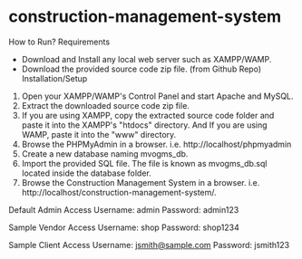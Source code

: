 # construction-management-system
How to Run?
Requirements
-	Download and Install any local web server such as XAMPP/WAMP.
-	Download the provided source code zip file. (from Github Repo)
Installation/Setup
1.	Open your XAMPP/WAMP's Control Panel and start Apache and MySQL.
2.	Extract the downloaded source code zip file.
3.	If you are using XAMPP, copy the extracted source code folder and paste it into the XAMPP's "htdocs" directory. And If you are using WAMP, paste it into the "www" directory.
4.	Browse the PHPMyAdmin in a browser. i.e. http://localhost/phpmyadmin
5.	Create a new database naming mvogms_db.
6.	Import the provided SQL file. The file is known as mvogms_db.sql located inside the database folder.
7.	Browse the Construction Management System in a browser. i.e. http://localhost/construction-management-system/.

Default Admin Access
Username: admin
Password: admin123

Sample Vendor Access
Username: shop
Password: shop1234

Sample Client Access
Username: jsmith@sample.com
Password: jsmith123

